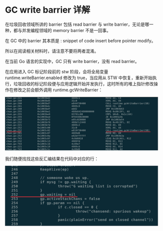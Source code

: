 # GC write barrier 详解

在垃圾回收领域所讲的 barrier 包括 read barrier 与 write barrier，无论是哪一种，都与并发编程领域的 memory barrier 不是一回事。

在 GC 中的 barrier 其本质是 : snippet of code insert before pointer modify。

所以在阅读相关材料时，请注意不要将两者混淆。

在当前 Go 语言的实现中，GC 只有 write barrier，没有 read barrier。

在应用进入 GC 标记阶段前的 stw 阶段，会将全局变量 runtime.writeBarrier.enabled 修改为 true，当应用从 STW 中恢复，重新开始执行，垃圾回收的标记阶段便与应用逻辑开始并发执行，这时所有的堆上指针修改操作在修改之前会额外调用 runtime.gcWriteBarrier：

![](./images/garbage_collection/barrier_asm.png)

我们随便找找这些反汇编结果在代码中对应的行：

![](./images/garbage_collection/barrier_code.png)


